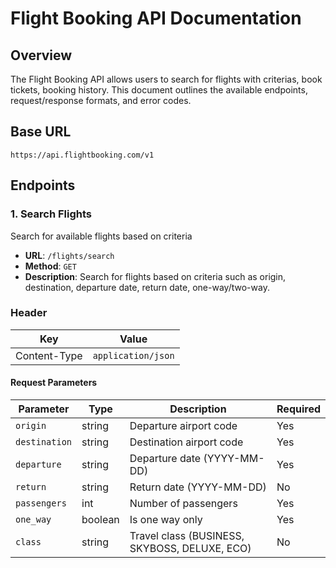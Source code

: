 # Flight Booking API Documentation

## Overview

The Flight Booking API allows users to search for flights with criterias, book tickets, booking history. This document outlines the available endpoints, request/response formats, and error codes.

## Base URL

```
https://api.flightbooking.com/v1
```

## Endpoints

### 1. Search Flights

Search for available flights based on criteria

- **URL**: `/flights/search`
- **Method**: `GET`
- **Description**: Search for flights based on criteria such as origin, destination, departure date, return date, one-way/two-way.

### Header
| Key          | Value              |
| ------------ | ------------------ |
| Content-Type | `application/json` |

#### Request Parameters
| Parameter     | Type    | Description                                   | Required |
| ------------- | ------- | --------------------------------------------- | -------- |
| `origin`      | string  | Departure airport code                        | Yes      |
| `destination` | string  | Destination airport code                      | Yes      |
| `departure`   | string  | Departure date (YYYY-MM-DD)                   | Yes      |
| `return`      | string  | Return date (YYYY-MM-DD)                      | No       |
| `passengers`  | int     | Number of passengers                          | Yes      |
| `one_way`     | boolean | Is one way only                               | Yes      |
| `class`       | string  | Travel class (BUSINESS, SKYBOSS, DELUXE, ECO) | No       |


